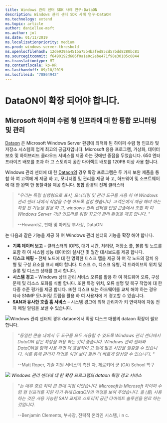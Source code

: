 ```yaml
---
title: Windows 관리 센터 SDK 사례 연구-DataON
description: Windows 관리 센터 SDK 사례 연구-DataON
ms.technology: extend
ms.topic: article
author: daniellee-msft
ms.author: jol
ms.date: 01/11/2019
ms.localizationpriority: medium
ms.prod: windows-server-threshold
ms.openlocfilehash: 12de939aa451ba75b4bafed85cd57bdd8280bc81
ms.sourcegitcommit: f6490192d686f0a1e0c2ebe471f98e30105c0844
ms.translationtype: MT
ms.contentlocale: ko-KR
ms.lasthandoff: 09/10/2019
ms.locfileid: "70864942"
---
```

# <a name="dataon-must-extension"></a>DataON이 확장 되어야 합니다.

## <a name="integrated-monitoring-and-management-for-microsoft-hyper-converged-infrastructure"></a>Microsoft 하이퍼 수렴 형 인프라에 대 한 통합 모니터링 및 관리

[Dataon](http://www.dataonstorage.com/) 은 Microsoft Windows Server 환경에 최적화 된 하이퍼 수렴 형 인프라 및 저장소 시스템의 업계 최고의 공급자입니다. Microsoft 응용 프로그램, 가상화, 데이터 보호 및 하이브리드 클라우드 서비스를 제공 하는 것에만 중점을 두었습니다. 650 엔터프라이즈 배포를 초과 하 고 스토리지 공간 다이렉트 배포를 120PB 이상 사용 합니다.

Windows 관리 센터에 대 한 [Dataon의](http://www.dataonstorage.com/must) 경우 확장 프로그램은 두 가지 보완 제품을 통합 하 여 고객에 게 제공 하 고, 모니터링 및 관리를 제공 하 고, 하드웨어 및 소프트웨어에 대 한 완벽 한 통찰력을 제공 합니다. 통합 환경의 전체 클러스터

> <cite>"우리는 독립 실행형으로 표시, 모니터링 및 관리 도구를 사용 하 여 Windows 관리 센터 내에서 작업을 수행 하도록 설정 했습니다. 고객은에서 제공 해야 하는 확장 된 기능을 활용 하 고, windows 관리 센터를 단일 콘솔에서 조합 하 여 Windows Server 기반 인프라를 위한 최고의 관리 환경을 제공 합니다. "</cite>
>
> --Howard로, 판매 및 마케팅 부사장, DataON

는 다음과 같은 기능을 제공 하 여 Windows 관리 센터의 기능을 확장 해야 합니다.
- **기록 데이터 보고** – 클러스터의 IOPS, 대기 시간, 처리량, 저장소 풀, 볼륨 및 노드를 포함 하 여 시스템 성능 데이터의 실시간 및 월간 대시보드를 제공 합니다.
- **디스크 매핑** – 전체 노드에 대 한 명확한 디스크 맵을 제공 하 여 각 노드의 장치 유형 및 구성 요소를 표시 해야 합니다. 디스크 수, 디스크 유형, 각 드라이브의 위치 및 슬롯 및 디스크 상태를 표시 합니다.
- **시스템 경고** – Windows 상태 관리 서비스 오류를 활용 하 여 하드웨어 오류, 구성 문제 및 리소스 포화를 식별 합니다. 또한 특정 위치, 오류 설명 및 복구 작업에 대 한 다중 수준 평가를 제공 합니다. 또한 디스크 또는 하드웨어를 교체 해야 하는 경우 타사 SNMP 모니터링 트랩을 활용 하 여 사용자에 게 경고할 수 있습니다.
- **SAN과 유사한 호출 홈 서비스** – 시스템 경고에 의해 관리자가 키 연락처에 자동 전자 메일 알림을 보낼 수 있습니다.

![*Windows 관리 센터의 경우 dataon에서 확장 디스크 매핑의* dataon 확장이 필요 합니다.](../../media/extend-case-study-dataon/dataon-1.png)


> <cite>"동일한 콘솔 내에서 두 도구를 모두 사용할 수 있도록 Windows 관리 센터에서 DataON 같은 확장을 허용 하는 것이 좋습니다. Windows 관리 센터와 DataON을 함께 사용 하면 더 효율적이 고 팀에 많은 시간을 절감할 수 있습니다. 이를 통해 관리자 작업을 이전 보다 훨씬 더 빠르게 달성할 수 있습니다. "</cite>
>
> --Matt Roper, 기술 지원 서비스의 촉진 자, 체로키어 군 (GA) School 학구

![](../../media/extend-case-study-dataon/dataon-2.png)
*Windows 관리 센터에 대 한 확장 프로그램의 dataon 확장 경고 서비스*

> <cite>"는 매우 중요 하며 큰 판매 지점 이었습니다. Microsoft는 Microsoft 하이퍼 수렴 형 인프라를 지원 하기 위해 DataON의 약정을 보여 주었습니다. 을 (를) 사용 하는 것은 사용 가능한 SAN 교체로 스토리지 공간 다이렉트 솔루션을 완료 하는 것입니다.</cite>
>
> --Benjamin Clements, 부사장, 전략적 온라인 시스템, i n c.